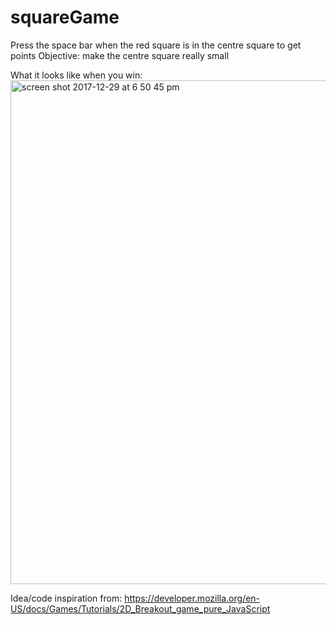 # squareGame

Press the space bar when the red square is in the centre square to get points
Objective: make the centre square really small

What it looks like when you win:
<img width="806" alt="screen shot 2017-12-29 at 6 50 45 pm" src="https://user-images.githubusercontent.com/17136826/34449777-3faabb6e-ecca-11e7-83ed-2acb6e6e8b7f.png">

Idea/code inspiration from: https://developer.mozilla.org/en-US/docs/Games/Tutorials/2D_Breakout_game_pure_JavaScript
